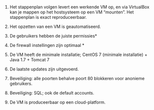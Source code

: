 1. Het stappenplan volgen levert een werkende VM op, en via VirtualBox kan je mappen op het hostsysteem op een VM “mounten”. 
Het stappenplan is exact reproduceerbaar.

2. Het opzetten van een VM is geautomatiseerd.

3. De gebruikers hebben de juiste permissies*

4. De firewall instellingen zijn optimaal *

5. De VM heeft de minimale installatie; CentOS 7 (minimale installatie) + Java 1.7 + Tomcat 7

6. De laatste updates zijn uitgevoerd.

7. Beveiliging: alle poorten behalve poort 80 blokkeren voor anonieme gebruikers.

8. Beveiliging: SQL; ook de default accounts.

9. De VM is produceerbaar op een cloud-platform.
